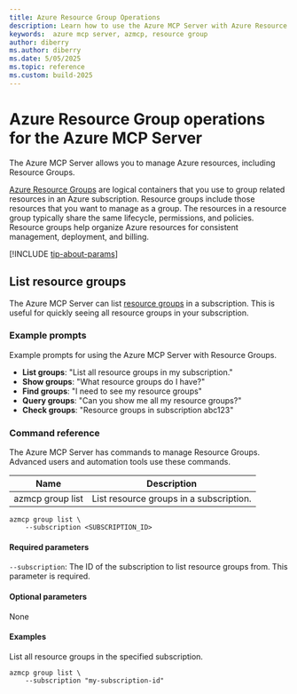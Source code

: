```yaml
---
title: Azure Resource Group Operations
description: Learn how to use the Azure MCP Server with Azure Resource Groups.
keywords:  azure mcp server, azmcp, resource group
author: diberry
ms.author: diberry
ms.date: 5/05/2025
ms.topic: reference
ms.custom: build-2025
---
```

# Azure Resource Group operations for the Azure MCP Server

The Azure MCP Server allows you to manage Azure resources, including Resource Groups.

[Azure Resource Groups](/azure/azure-resource-manager/management/overview) are logical containers that you use to group related resources in an Azure subscription. Resource groups include those resources that you want to manage as a group. The resources in a resource group typically share the same lifecycle, permissions, and policies. Resource groups help organize Azure resources for consistent management, deployment, and billing.

[!INCLUDE [tip-about-params](../includes/commands/parameter-consideration.md)]

## List resource groups

The Azure MCP Server can list [resource groups](/azure/cloud-adoption-framework/ready/azure-setup-guide/organize-resources) in a subscription. This is useful for quickly seeing all resource groups in your subscription.

### Example prompts

Example prompts for using the Azure MCP Server with Resource Groups.

- **List groups**: "List all resource groups in my subscription."
- **Show groups**: "What resource groups do I have?"
- **Find groups**: "I need to see my resource groups"
- **Query groups**: "Can you show me all my resource groups?"
- **Check groups**: "Resource groups in subscription abc123"

### Command reference

The Azure MCP Server has commands to manage Resource Groups. Advanced users and automation tools use these commands.

| Name            | Description               |
|-----------------|--------------------------|
| azmcp group list | List resource groups in a subscription.|

```console
azmcp group list \
    --subscription <SUBSCRIPTION_ID>
```

#### Required parameters

`--subscription`: The ID of the subscription to list resource groups from. This parameter is required.
 
#### Optional parameters

None

#### Examples

List all resource groups in the specified subscription.

```console
azmcp group list \
    --subscription "my-subscription-id"
```
